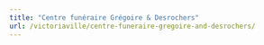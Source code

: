 ```yaml
---
title: "Centre funéraire Grégoire & Desrochers"
url: /victoriaville/centre-funeraire-gregoire-and-desrochers/
---
```

